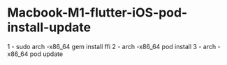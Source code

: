 # Macbook-M1-flutter-iOS-pod-install-update
1 - sudo arch -x86_64 gem install ffi
2 - arch -x86_64 pod install
3 - arch -x86_64 pod update
